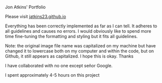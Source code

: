 Jon Atkins' Portfolio

Please visit <a href="jatkins23.github.io">jatkins23.github.io</a>

Everything has been correctly implemented as far as I can tell. It adheres to all guidelines and causes no errors. I would obviously like to spend more time fine-tuning the formatting and styling but it fits all guidelines.

Note: the original image file name was capitalized on my machine but have changed it to lowercase both on my computer and within the code, but on Github, it still appears as capitalized. I hope this is okay. Thanks

I have collaborated with no one except señor Google.

I spent approximately 4-5 hours on this project 